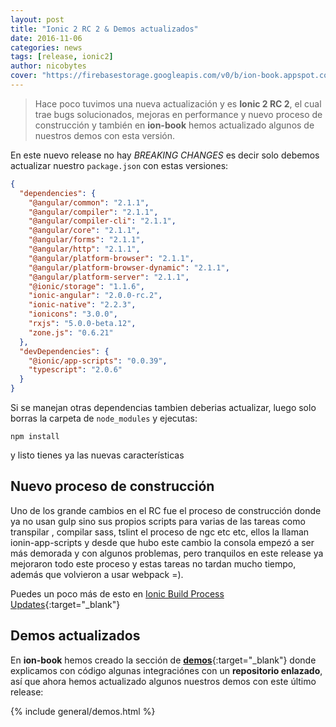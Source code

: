 ```yaml
---
layout: post
title: "Ionic 2 RC 2 & Demos actualizados"
date: 2016-11-06
categories: news
tags: [release, ionic2]
author: nicobytes
cover: "https://firebasestorage.googleapis.com/v0/b/ion-book.appspot.com/o/posts%2Fionic-2-rc-2%2Fcover.jpg?alt=media"
---
```


> Hace poco tuvimos una nueva actualización y es **Ionic 2 RC 2**, el cual trae bugs solucionados, mejoras en performance y nuevo proceso de construcción y también en **ion-book** hemos actualizado algunos de nuestros demos con esta versión.

<amp-img width="1200" height="675" layout="responsive" src="https://firebasestorage.googleapis.com/v0/b/ion-book.appspot.com/o/posts%2Fionic-2-rc-2%2Fcover.jpg?alt=media"></amp-img>

En este nuevo release no hay *BREAKING CHANGES* es decir solo debemos actualizar nuestro `package.json` con estas versiones:

```json
{
  "dependencies": {
    "@angular/common": "2.1.1",
    "@angular/compiler": "2.1.1",
    "@angular/compiler-cli": "2.1.1",
    "@angular/core": "2.1.1",
    "@angular/forms": "2.1.1",
    "@angular/http": "2.1.1",
    "@angular/platform-browser": "2.1.1",
    "@angular/platform-browser-dynamic": "2.1.1",
    "@angular/platform-server": "2.1.1",
    "@ionic/storage": "1.1.6",
    "ionic-angular": "2.0.0-rc.2",
    "ionic-native": "2.2.3",
    "ionicons": "3.0.0",
    "rxjs": "5.0.0-beta.12",
    "zone.js": "0.6.21"
  },
  "devDependencies": {
    "@ionic/app-scripts": "0.0.39",
    "typescript": "2.0.6"
  }
}
```

Si se manejan otras dependencias tambien deberias actualizar, luego solo borras la carpeta de `node_modules` y ejecutas:

```
npm install 
```

y listo tienes ya las nuevas características


## Nuevo proceso de construcción

Uno de los grande cambios en el RC fue el proceso de construcción donde ya no usan gulp sino sus propios scripts para varias de las tareas como transpilar , compilar sass, tslint el proceso de ngc etc etc, ellos la llaman ionin-app-scripts y desde que hubo este cambio la consola empezó a ser más demorada y con algunos problemas, pero tranquilos en este release ya mejoraron todo este proceso y estas tareas no tardan mucho tiempo, además que volvieron a usar webpack =).

Puedes un poco más de esto en [Ionic Build Process Updates](http://blog.ionic.io/ionic-build-process-updates/){:target="_blank"}

## Demos actualizados

En **ion-book** hemos creado la sección de [**demos**]({{site.urlbloglog}}//ionic2/){:target="_blank"} donde explicamos con código algunas integraciónes con un **repositorio enlazado**, así que ahora hemos actualizado algunos nuestros demos con este último release:

{% include general/demos.html %}
